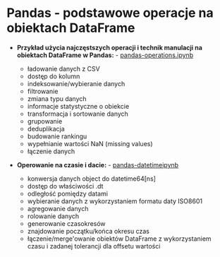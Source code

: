 # Pandas - podstawowe operacje na obiektach DataFrame


- <b>Przykład użycia najczęstszych operacji i technik manulacji na obiektach DataFrame w Pandas:</b> - <a href='pandas-operations.ipynb'>pandas-operations.ipynb</a> 
  - ładowanie danych z CSV
  - dostęp do kolumn
  - indeksowanie/wybieranie danych
  - filtrowanie
  - zmiana typu danych
  - informacje statystyczne o obiekcie
  - transformacja i sortowanie danych
  - grupowanie
  - deduplikacja
  - budowanie rankingu
  - wypełnianie wartości NaN (missing values)
  - łączenie danych


- <b>Operowanie na czasie i dacie:</b> - <a href='pandas-operations.ipynb'>pandas-datetimeipynb</a> 
  - konwersja danych object do datetime64[ns]
  - dostęp do właściwości .dt
  - odległość pomiędzy datami
  - wybieranie danych z wykorzystaniem formatu daty ISO8601
  - agregowanie danych
  - rolowanie danych
  - generowanie czasokresów
  - znajdowanie początku/końca okresu czas
  - łączenie/merge'owanie obiektów DataFrame z wykorzystaniem czasu i zadanej tolerancji dla offsetu wartości
